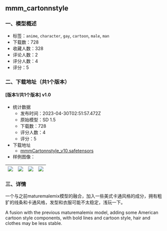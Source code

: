 ## mmm_cartonnstyle
### 一、模型概述

- 标签：`anime`, `character`, `gay`, `cartoon`, `male`, `man`
- 下载数：728
- 收藏人数：328
- 评论人数：2
- 评分人数：4
- 评分：5

### 二、下载地址（共1个版本）

#### [版本1/共1个版本] v1.0

- 统计数据
  - 发布时间：2023-04-30T02:51:57.472Z
  - 原始模型：SD 1.5
  - 下载数：728
  - 评分人数：4
  - 评分：5
- 下载地址
  - [mmmCartonnstyle_v10.safetensors](https://civitai.com/api/download/models/58562)
- 样例图像：

| <img src="https://image.civitai.com/xG1nkqKTMzGDvpLrqFT7WA/80c5ed32-0ac1-4b27-2c50-2fe28e92bc00/width=450/637924.jpeg" /> | <img src="https://image.civitai.com/xG1nkqKTMzGDvpLrqFT7WA/c83c2e9c-e1d5-489c-ffd4-23808d371800/width=450/637925.jpeg" /> | <img src="https://image.civitai.com/xG1nkqKTMzGDvpLrqFT7WA/c61c12af-4f07-44af-891b-25b7f13eee00/width=450/637926.jpeg" /> | <img src="https://image.civitai.com/xG1nkqKTMzGDvpLrqFT7WA/83c695c2-d9a0-4e0e-c1da-1431ab4fbc00/width=450/637935.jpeg" /> |
| ---- | ---- | ---- | ---- |


### 三、详情
<p>一个与之前maturemalemix模型的融合，加入一些美式卡通风格的成分，拥有粗犷的线条和卡通风格，发型和衣服可能不太稳定，浅玩一下。</p><p>A fusion with the previous maturemalemix model, adding some American cartoon style components, with bold lines and cartoon style, hair and clothes may be less stable.</p>